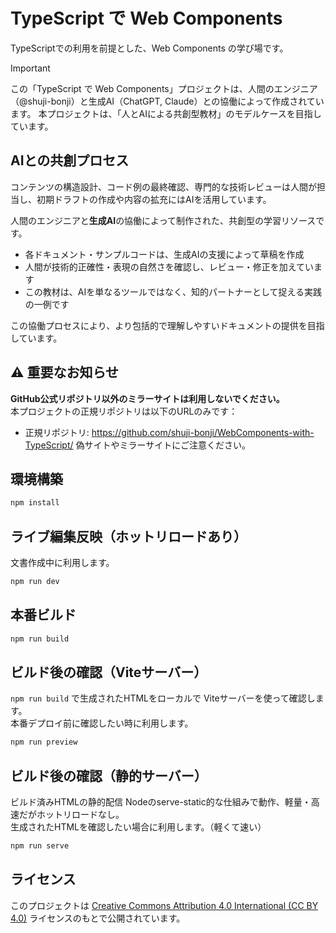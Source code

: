 # TypeScript で Web Components
TypeScriptでの利用を前提とした、Web Components の学び場です。

> [!IMPORTANT]
> この「TypeScript で Web Components」プロジェクトは、人間のエンジニア（@shuji-bonji）と生成AI（ChatGPT, Claude）との協働によって作成されています。
> 本プロジェクトは、「人とAIによる共創型教材」のモデルケースを目指しています。


## AIとの共創プロセス
コンテンツの構造設計、コード例の最終確認、専門的な技術レビューは人間が担当し、初期ドラフトの作成や内容の拡充にはAIを活用しています。

人間のエンジニアと**生成AI**の協働によって制作された、共創型の学習リソースです。
- 各ドキュメント・サンプルコードは、生成AIの支援によって草稿を作成
- 人間が技術的正確性・表現の自然さを確認し、レビュー・修正を加えています
- この教材は、AIを単なるツールではなく、知的パートナーとして捉える実践の一例です

この協働プロセスにより、より包括的で理解しやすいドキュメントの提供を目指しています。

## ⚠️ 重要なお知らせ
**GitHub公式リポジトリ以外のミラーサイトは利用しないでください。**  
本プロジェクトの正規リポジトリは以下のURLのみです：
- 正規リポジトリ: https://github.com/shuji-bonji/WebComponents-with-TypeScript/
偽サイトやミラーサイトにご注意ください。

## 環境構築

```sh
npm install
```

## ライブ編集反映（ホットリロードあり）
文書作成中に利用します。
```sh
npm run dev
```

## 本番ビルド

```sh
npm run build
```

## ビルド後の確認（Viteサーバー）
`npm run build` で生成されたHTMLをローカルで Viteサーバーを使って確認します。  
本番デプロイ前に確認したい時に利用します。
```sh
npm run preview
```

## ビルド後の確認（静的サーバー）
ビルド済みHTMLの静的配信	Nodeのserve-static的な仕組みで動作、軽量・高速だがホットリロードなし。  
生成されたHTMLを確認したい場合に利用します。（軽くて速い）

```sh
npm run serve
```

## ライセンス

このプロジェクトは [Creative Commons Attribution 4.0 International (CC BY 4.0)](https://creativecommons.org/licenses/by/4.0/deed.ja) ライセンスのもとで公開されています。

